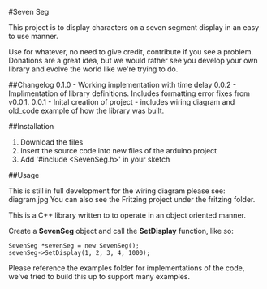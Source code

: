 #Seven Seg

This project is to display characters on a seven segment display in an easy to use manner.

Use for whatever, no need to give credit, contribute if you see a problem.  Donations are a great idea, but we would rather see you develop your own library and evolve the world like we're trying to do.


##Changelog
0.1.0 - Working implementation with time delay
0.0.2 - Implimentation of library definitions. Includes formatting error fixes from v0.0.1.
0.0.1 - Inital creation of project - includes wiring diagram and old_code example of how the library was built.


##Installation
1. Download the files
2. Insert the source code into new files of the arduino project
3. Add '#include <SevenSeg.h>' in your sketch


##Usage

This is still in full development for the wiring diagram please see: diagram.jpg
You can also see the Fritzing project under the fritzing folder.

This is a C++ library written to to operate in an object oriented manner.

Create a **SevenSeg** object and call the **SetDisplay** function, like so:
```
SevenSeg *sevenSeg = new SevenSeg();
sevenSeg->SetDisplay(1, 2, 3, 4, 1000);
```

Please reference the examples folder for implementations of the code, we've tried to build this up to support many examples.
